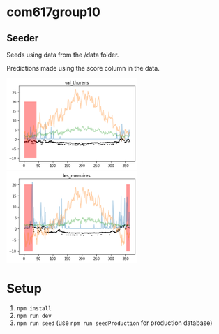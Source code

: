 # com617group10
## Seeder
Seeds using data from the /data folder.

Predictions made using the score column in the data.

<img src="/img/example_prediction.png" width="300"> 
<img src="/img/example_prediction2.png" width="300"> 

# Setup
1. `npm install`
2. `npm run dev`
3. `npm run seed` (use `npm run seedProduction` for production database)
